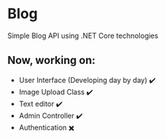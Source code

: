 # Blog
Simple Blog API using .NET Core technologies

## Now, working on:
* User Interface (Developing day by day) :heavy_check_mark:
* Image Upload Class :heavy_check_mark:
* Text editor :heavy_check_mark:
* Admin Controller :heavy_check_mark:
* Authentication :heavy_multiplication_x:
